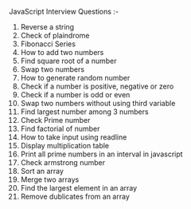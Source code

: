 JavaScript Interview Questions :-

1. Reverse a string
2. Check of plaindrome
3. Fibonacci Series
4. How to add two numbers
5. Find square root of a number
6. Swap two numbers 
7. How to generate random number
8. Check if a number is positive, negative or zero
9. Check if a number is odd or even
10. Swap two numbers without using third variable
11. Find largest number among 3 numbers
12. Check Prime number
13. Find factorial of number
14. How to take input using readline
15. Display multiplication table
16. Print all prime numbers in an interval in javascript
17. Check armstrong number
18. Sort an array
19. Merge two arrays
20. Find the largest element in an array
21. Remove dublicates from an array
